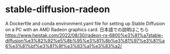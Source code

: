 # stable-diffusion-radeon
A Dockerfile and conda environment.yaml file for setting up Stable Diffusion on a PC with an AMD Radeon graphics card.
日本語での説明はこちら https://www.heistak.com/2022/08/30/radeon-rx-6800%e3%81%a7stable-diffusion%e3%82%92%e5%8b%95%e3%81%8b%e3%81%97%e3%81%a6%e3%81%bf%e3%81%9f%e3%83%a1%e3%83%a2/
